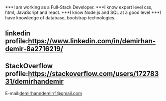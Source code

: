 ***I am working as a Full-Stack Developer.
***I know expert level css, html, JavaScript and react.
***I know Node.js and SQL at a good level
***I have knowledge of database, bootstrap technologies.

linkedin profile:https://www.linkedin.com/in/demirhan-demir-8a2716219/
------------------------------------------------------------
StackOverflow profile:https://stackoverflow.com/users/17278331/demirhandemir
------------------------------------------------------------
E-mail:demirhanndemirr1@gmail.com
